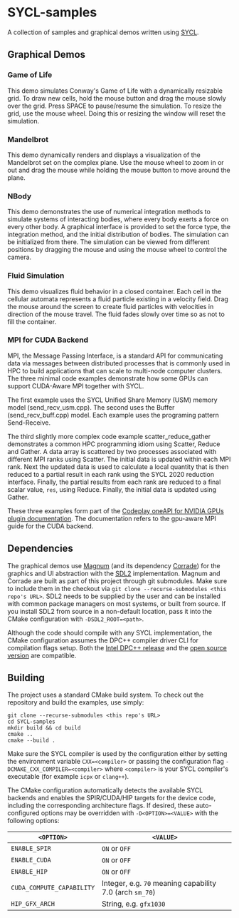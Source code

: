 # SYCL-samples
A collection of samples and graphical demos written using
[SYCL](https://www.khronos.org/sycl/).

## Graphical Demos
### Game of Life
This demo simulates Conway's Game of Life with a dynamically resizable grid.
To draw new cells, hold the mouse button and drag the mouse slowly over the
grid. Press SPACE to pause/resume the simulation. To resize the grid, use the
mouse wheel. Doing this or resizing the window will reset the simulation.

### Mandelbrot
This demo dynamically renders and displays a visualization of the Mandelbrot
set on the complex plane. Use the mouse wheel to zoom in or out and drag the
mouse while holding the mouse button to move around the plane.

### NBody
This demo demonstrates the use of numerical integration methods to simulate
systems of interacting bodies, where every body exerts a force on every other
body. A graphical interface is provided to set the force type, the integration
method, and the initial distribution of bodies. The simulation can be
initialized from there. The simulation can be viewed from different positions
by dragging the mouse and using the mouse wheel to control the camera.

### Fluid Simulation
This demo visualizes fluid behavior in a closed container. Each cell in the
cellular automata represents a fluid particle existing in a velocity field.
Drag the mouse around the screen to create fluid particles with velocities in
direction of the mouse travel. The fluid fades slowly over time so as not to fill
the container.

### MPI for CUDA Backend 
MPI, the Message Passing Interface, is a standard API for communicating data via 
messages between distributed processes that is commonly used in HPC to build 
applications that can scale to multi-node computer clusters.
The three minimal code examples demonstrate how some GPUs can support
CUDA-Aware MPI together with SYCL.

The first example uses the SYCL Unified Share Memory (USM) memory model 
(send_recv_usm.cpp). The second uses the Buffer (send_recv_buff.cpp) model. Each 
example uses the programing pattern Send-Receive. 

The third slightly more complex code example scatter_reduce_gather demonstrates 
a common HPC programming idiom using Scatter, Reduce and Gather. A data array is 
scattered by two processes associated with different MPI ranks using Scatter. The 
initial data is updated within each MPI rank. Next the updated data is used to 
calculate a local quantity that is then reduced to a partial result in each rank 
using the SYCL 2020 reduction interface. Finally, the partial results from each 
rank are reduced to a final scalar value, ```res```, using Reduce. Finally, the 
initial data is updated using Gather.

These three examples form part of the [Codeplay oneAPI for NVIDIA GPUs plugin 
documentation](https://developer.codeplay.com/products/oneapi/nvidia/2024.0.0/guides/MPI-guide).
The documentation refers to the gpu-aware MPI guide for the CUDA backend.

## Dependencies
The graphical demos use
[Magnum](https://doc.magnum.graphics/magnum/getting-started.html#getting-started-setup-install)
(and its dependency
[Corrade](https://doc.magnum.graphics/corrade/building-corrade.html#building-corrade-packages))
for the graphics and UI abstraction with the
[SDL2](https://wiki.libsdl.org/SDL2/Installation) implementation. Magnum and
Corrade are built as part of this project through git submodules. Make sure to
include them in the checkout via
`git clone --recurse-submodules <this repo's URL>`. SDL2 needs to be supplied by
the user and can be installed with common package managers on most systems, or
built from source. If you install SDL2 from source in a non-default location,
pass it into the CMake configuration with `-DSDL2_ROOT=<path>`.

Although the code should compile with any SYCL implementation, the CMake
configuration assumes the DPC++ compiler driver CLI for compilation flags setup.
Both the
[Intel DPC++ release](https://www.intel.com/content/www/us/en/developer/tools/oneapi/dpc-compiler.html)
and the [open source version](https://github.com/intel/llvm) are compatible.

## Building
The project uses a standard CMake build system. To check out the repository and
build the examples, use simply:
```
git clone --recurse-submodules <this repo's URL>
cd SYCL-samples
mkdir build && cd build
cmake ..
cmake --build .
```

Make sure the SYCL compiler is used by the configuration either by setting the
environment variable `CXX=<compiler>` or passing the configuration flag
`-DCMAKE_CXX_COMPILER=<compiler>` where `<compiler>` is your SYCL compiler's
executable (for example `icpx` or `clang++`).

The CMake configuration automatically detects the available SYCL backends and
enables the SPIR/CUDA/HIP targets for the device code, including the
corresponding architecture flags. If desired, these auto-configured options may
be overridden with `-D<OPTION>=<VALUE>` with the following options:

| `<OPTION>` | `<VALUE>` |
| ---------- | ---------- |
| `ENABLE_SPIR` | `ON` or `OFF` |
| `ENABLE_CUDA` | `ON` or `OFF` |
| `ENABLE_HIP` | `ON` or `OFF` |
| `CUDA_COMPUTE_CAPABILITY` | Integer, e.g. `70` meaning capability 7.0 (arch `sm_70`) |
| `HIP_GFX_ARCH` | String, e.g. `gfx1030` |
